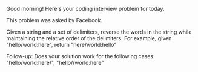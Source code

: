 Good morning! Here's your coding interview problem for today.This problem was asked by Facebook.Given a string and a set of delimiters, reverse the words in the string whilemaintaining the relative order of the delimiters. For example, given"hello/world:here", return "here/world:hello"Follow-up: Does your solution work for the following cases: "hello/world:here/","hello//world:here"